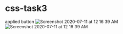 # css-task3
applied button 
![Screenshot 2020-07-11 at 12 16 39 AM](https://user-images.githubusercontent.com/67480644/87189348-1e16f180-c30e-11ea-8f58-ea8f37bf7fba.png)
![Screenshot 2020-07-11 at 12 16 39 AM](https://user-images.githubusercontent.com/67480644/87189399-35ee7580-c30e-11ea-8170-d92467a644ce.png)
